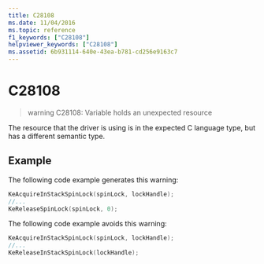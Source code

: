 ```yaml
---
title: C28108
ms.date: 11/04/2016
ms.topic: reference
f1_keywords: ["C28108"]
helpviewer_keywords: ["C28108"]
ms.assetid: 6b931114-640e-43ea-b781-cd256e9163c7
---
```

# C28108

> warning C28108: Variable holds an unexpected resource

The resource that the driver is using is in the expected C language type, but has a different semantic type.

## Example

The following code example generates this warning:

```cpp
KeAcquireInStackSpinLock(spinLock, lockHandle);
//...
KeReleaseSpinLock(spinLock, 0);
```

The following code example avoids this warning:

```cpp
KeAcquireInStackSpinLock(spinLock, lockHandle);
//...
KeReleaseInStackSpinLock(lockHandle);
```
